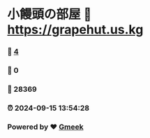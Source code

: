 # 小饅頭の部屋 :link: https://grapehut.us.kg 
### :page_facing_up: [4](https://grapehut.us.kg/tag.html) 
### :speech_balloon: 0 
### :hibiscus: 28369 
### :alarm_clock: 2024-09-15 13:54:28 
### Powered by :heart: [Gmeek](https://github.com/Meekdai/Gmeek)
